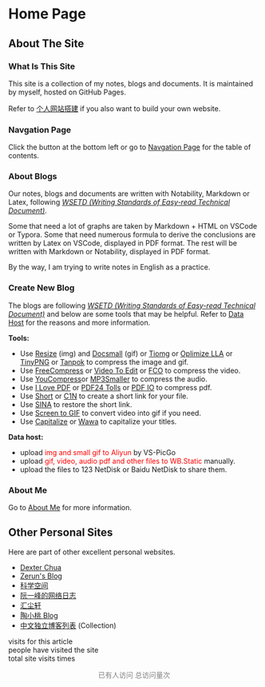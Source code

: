 # Home Page

## About The Site

### What Is This Site

This site is a collection of my notes, blogs and documents. It is maintained by myself, hosted on GitHub Pages. 

Refer to [个人网站搭建](Blogs\Mixed\个人网站搭建.md) if you also want to build your own website.

### Navgation Page

Click the button at the bottom left or go to [Navgation Page](_sidebar.md) for the table of contents.

### About Blogs

Our notes, blogs and documents are written with Notability, Markdown or Latex, following [*WSETD (Writing Standards of Easy-read Technical Document)*](Projects\WSETD\OutlineOfWSETD.md). 

Some that need a lot of graphs are taken by Markdown + HTML on VSCode or Typora. Some that need numerous formula to derive the conclusions are written by Latex on VSCode, displayed in PDF format. The rest will be written with Markdown or Notability, displayed in PDF format. 

By the way, I am trying to write notes in English as a practice.

### Create New Blog

The blogs are following [*WSETD (Writing Standards of Easy-read Technical Document)*](Projects\WSETD\OutlineOfWSETD.md) and below are some tools that may be helpful. Refer to [Data Host](Blogs\SiteFeatures\Data%20Host.md) for the reasons and more information.

**Tools:**
- Use [Resize](https://bulkresizephotos.com/zh?preset=true&type=filesize&filesize=80000) (img) and [Docsmall](https://docsmall.com/gif-compress) (gif) <span class='script'>or [Tiomg](https://tiomg.org/compress-image) or [Oplimize LLA](https://imagecompressor.com) or [TinyPNG](https://tinypng.com/) or [Tanpok](https://tool.tanpok.com/#/ImgCompress)</span> to compress the image and gif.
- Use [FreeCompress](https://freecompress.com/) <span class='script'>or [Video To Edit](https://www.video2edit.com) or [FCO](https://compress-video.file-converter-online.com/#google_vignette)</span> to compress the video.
- Use [YouCompress](https://www.youcompress.com/)<span class='script'>or [MP3Smaller](https://www.mp3smaller.com/)</span> to compress the audio.
- Use [I Love PDF](https://www.ilovepdf.com/) <span class='script'> or [PDF24 Tolls](https://tools.pdf24.org/zh/compress-pdf) or [PDF IO](https://pdf.io/compress/)</span> to compress pdf.
- Use<!--   [C1N](https://www.c1n.cn/) or --> [Short](https://d.igdu.xyz/)<span class='script'> or [C1N](https://www.c1n.cn/)</span> to create a short link for your file.
- Use [SINA](https://www.sina.lt/restore.html) to restore the short link.
- Use [Screen to GIF]() to convert video into gif if you need.
- Use [Capitalize](https://capitalizemytitle.com/style/APA/) <span class='script'>or [Wawa](https://www.iamwawa.cn/daxiaoxie.html)</span> to capitalize your titles.

**Data host:**
- upload <span style="color:red">img and small gif to Aliyun</span> by VS-PicGo
- upload <span style="color:red">gif, video, audio pdf and other files to WB.Static</span> manually. <span style="color:red">
- upload the files to 123 NetDisk or Baidu NetDisk to share them.


### About Me

Go to [About Me](README.md) for more information.


## Other Personal Sites

Here are part of other excellent personal websites.


- [Dexter Chua](https://dec41.user.srcf.net/)
- [Zerun's Blog](https://blog.zeruns.tech/category/%E5%AD%A6%E4%B9%A0%E7%AC%94%E8%AE%B0/)
- [科学空间](https://spaces.ac.cn/archives/1615)
- [阮一峰的网络日志](https://www.ruanyifeng.com/blog/developer/)
- [汇尘轩](https://kirigaya.cn/home)
- [陶小桃 Blog](https://www.52txr.cn/)
- [中文独立博客列表](https://github.com/timqian/chinese-independent-blogs) (Collection) 

<span id="busuanzi_container_site_uv"><span id="busuanzi_container_page_pv"><span id="busuanzi_value_page_pv"></span> visits for this article</span><br><span id="busuanzi_value_site_uv"></span> people have visited the site<br><span id="busuanzi_container_site_pv">total site visits times <span id="busuanzi_value_site_pv"></span></span> 

<div style="text-align:center;color:gray;">已有<span class="busuanzi-value" id="busuanzi_value_site_uv"></span>人访问 <span id="busuanzi_container_site_pv">总访问量<span id="busuanzi_value_site_pv"></span>次</span></div>